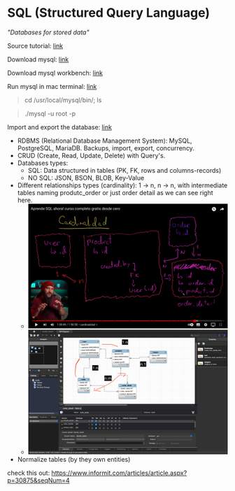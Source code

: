 # SQL (Structured Query Language)

*"Databases for stored data"*

Source tutorial: [link](https://www.youtube.com/watch?v=uUdKAYl-F7g "Youtube")

Download mysql: [link](https://dev.mysql.com/downloads/mysql/ "Installation")

Download mysql workbench: [link](https://dev.mysql.com/downloads/workbench/ "Installation")

Run mysql in mac terminal: [link](https://www.youtube.com/watch?v=ryvNDIX3gQA "Youtube")

> cd /usr/local/mysql/bin/; ls
 
> ./mysql -u root -p    

Import and export the database: [link](https://www.interserver.net/tips/kb/import-export-databases-mysql-command-line/ "website")

* RDBMS (Relational Database Management System): MySQL, PostgreSQL, MariaDB. Backups, import, export, concurrency.
* CRUD (Create, Read, Update, Delete) with Query's.
* Databases types: 
    * SQL: Data structured in tables (PK, FK, rows and columns-records)
    * NO SQL: JSON, BSON, BLOB, Key-Value
* Different relationships types (cardinality): 1 -> n, n -> n, with intermediate tables naming produtc_order  or just order detail as we can see right here.
    * ![screen-shot.png](screen-shot.png "ss")
    * ![screen-shot2.png](screen-shot2.png "ss2")
* Normalize tables (by they own entities)

check this out: https://www.informit.com/articles/article.aspx?p=30875&seqNum=4
